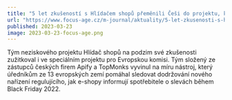 ```yaml
---
title: "5 let zkušeností s Hlídačem shopů přeměnili Češi do projektu, který pomáhal Evropské komisi dohlížet na zákonnost slev během Black Friday – Marketing Journal"
url: "https://www.focus-age.cz/m-journal/aktuality/5-let-zkusenosti-s-hlidacem-shopu-premenili-cesi-do-projektu--ktery-pomahal-evropske-komisi-dohlizet-na-zakonnost-slev-behem-black-friday__s288x16930.html"
published: 2023-03-23
image: 2023-03-23-focus-age.png
---
```


Tým neziskového projektu Hlídač shopů na podzim své zkušenosti zužitkoval i ve speciálním projektu pro Evropskou komisi. Tým složený ze zástupců českých firem Apify a TopMonks vyvinul na míru nástroj, který úředníkům ze 13 evropských zemí pomáhal sledovat dodržování nového nařízení regulujícího, jak e-shopy informují spotřebitele o slevách během Black Friday 2022.
